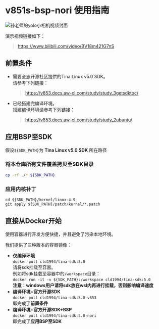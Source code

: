 # v851s-bsp-nori 使用指南

![孙老师的yolo小相机视频封面](https://i2.hdslb.com/bfs/archive/d6b2e0424d4c7081aa58c6cff940c24e08301e53.jpg@320w_200h_1c_!web-space-index-myvideo.webp)

演示视频链接如下：  
> https://www.bilibili.com/video/BV18m421G7nS

## 前置条件

- 需要全志开源社区提供的Tina Linux v5.0 SDK。  
  请参考下列链接：
  > https://v853.docs.aw-ol.com/study/study_3getsdktoc/

- 已经搭建完编译环境。  
  搭建编译环境请参考下列链接：
  > https://v853.docs.aw-ol.com/study/study_2ubuntu/

## 应用BSP至SDK

假设`${SDK_PATH}`为 **Tina Linux v5.0 SDK** 所在路径

### 将本仓库所有文件覆盖拷贝至SDK目录

```bash
cp -rf ./* ${SDK_PATH}
```

### 应用内核补丁

```
cd ${SDK_PATH}/kernel/linux-4.9
git apply ${SDK_PATH}/patch/kernel/*.patch
```

## 直接从Docker开始

使用容器进行开发方便快捷，并且避免了污染本地环境。

我们提供了三种版本的容器镜像：

- **仅编译环境**  
    `docker pull cld1994/tina-sdk:5.0`  
    请将sdk挂载至容器。  
    例如将sdk挂载至容器中的`/workspace`目录：  
    `docker run -it -v ${SDK_PATH}:/workspace cld1994/tina-sdk:5.0`  
    **注意：windows用户请将sdk放在wsl内再进行挂载，否则影响编译速度**
- **编译环境+官方开源SDK**  
    `docker pull cld1994/tina-sdk:5.0-v853`  
    即完成了**前置条件**
- **编译环境+官方开源SDK+BSP**  
    `docker pull cld1994/tina-sdk:5.0-nori`  
    即完成了**应用BSP至SDK**